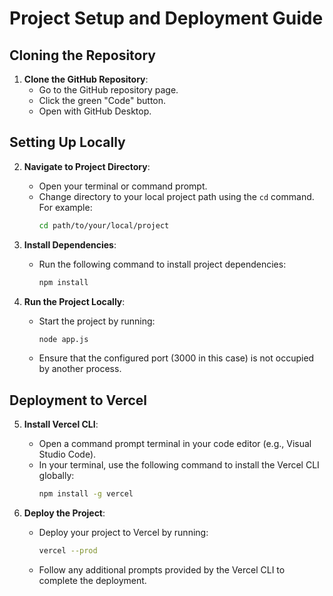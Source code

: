 # Project Setup and Deployment Guide

## Cloning the Repository

1. **Clone the GitHub Repository**:
   - Go to the GitHub repository page.
   - Click the green "Code" button.
   - Open with GitHub Desktop.

## Setting Up Locally

2. **Navigate to Project Directory**:
   - Open your terminal or command prompt.
   - Change directory to your local project path using the `cd` command. For example:
     ```sh
     cd path/to/your/local/project
     ```

3. **Install Dependencies**:
   - Run the following command to install project dependencies:
     ```sh
     npm install
     ```

4. **Run the Project Locally**:
   - Start the project by running:
     ```sh
     node app.js
     ```
   - Ensure that the configured port (3000 in this case) is not occupied by another process.

## Deployment to Vercel

5. **Install Vercel CLI**:
   - Open a command prompt terminal in your code editor (e.g., Visual Studio Code).
   - In your terminal, use the following command to install the Vercel CLI globally:
     ```sh
     npm install -g vercel
     ```

6. **Deploy the Project**:
   - Deploy your project to Vercel by running:
     ```sh
     vercel --prod
     ```

   - Follow any additional prompts provided by the Vercel CLI to complete the deployment.
